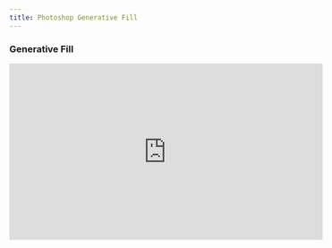 ```yaml
---
title: Photoshop Generative Fill
---
```

<div class="video-grid">

<div class="video-card">

### Generative Fill

<iframe class="youTubeIframe" width="560" height="315" src="https://www.youtube.com/embed/yJ5e8qasoMs?rel=0" title="YouTube video player" frameborder="0" allow="accelerometer; autoplay; clipboard-write; encrypted-media; gyroscope; picture-in-picture; web-share" allowfullscreen></iframe>
</div>
</div>
